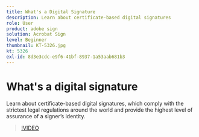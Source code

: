 ```yaml
---
title: What's a Digital Signature
description: Learn about certificate-based digital signatures
role: User
product: adobe sign
solution: Acrobat Sign
level: Beginner
thumbnail: KT-5326.jpg
kt: 5326
exl-id: 8d3e3cdc-e9f6-41bf-8937-1a53aab681b3
---
```

# What's a digital signature

Learn about certificate-based digital signatures, which comply with the strictest legal regulations around the world and provide the highest level of assurance of a signer’s identity.

>[!VIDEO](https://video.tv.adobe.com/v/337130?hidetitle=true)
